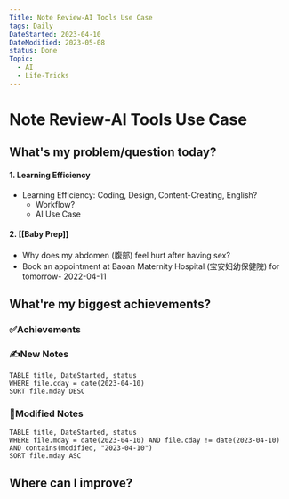 ```yaml
---
Title: Note Review-AI Tools Use Case
tags: Daily
DateStarted: 2023-04-10
DateModified: 2023-05-08
status: Done
Topic:
  - AI
  - Life-Tricks
---
```


# Note Review-AI Tools Use Case

## What's my problem/question today?

#### 1. Learning Efficiency

- Learning Efficiency: Coding, Design, Content-Creating, English?
  - Workflow?
  - AI Use Case

#### 2. [[Baby Prep]]

- Why does my abdomen (腹部) feel hurt after having sex?
- Book an appointment at Baoan Maternity Hospital (宝安妇幼保健院) for tomorrow- 2022-04-11

## What're my biggest achievements?

### ✅Achievements

### ✍️New Notes

```dataview
TABLE title, DateStarted, status
WHERE file.cday = date(2023-04-10)
SORT file.mday DESC
```

### 📝Modified Notes

```dataview
TABLE title, DateStarted, status
WHERE file.mday = date(2023-04-10) AND file.cday != date(2023-04-10) AND contains(modified, "2023-04-10")
SORT file.mday ASC
```

## Where can I improve?
